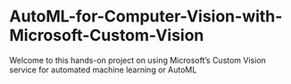 # AutoML-for-Computer-Vision-with-Microsoft-Custom-Vision
Welcome to this hands-on project on using Microsoft’s Custom Vision service for automated machine learning or AutoML

